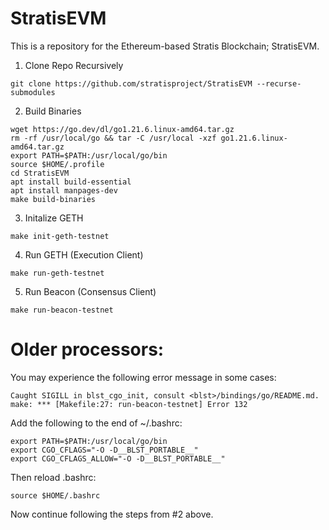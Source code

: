 # StratisEVM

This is a repository for the Ethereum-based Stratis Blockchain; StratisEVM.

1. Clone Repo Recursively
```
git clone https://github.com/stratisproject/StratisEVM --recurse-submodules
```
2. Build Binaries
```
wget https://go.dev/dl/go1.21.6.linux-amd64.tar.gz
rm -rf /usr/local/go && tar -C /usr/local -xzf go1.21.6.linux-amd64.tar.gz
export PATH=$PATH:/usr/local/go/bin
source $HOME/.profile
cd StratisEVM
apt install build-essential
apt install manpages-dev
make build-binaries
```
3. Initalize GETH
```
make init-geth-testnet
```
4. Run GETH (Execution Client)
```
make run-geth-testnet
```
5. Run Beacon (Consensus Client)
```
make run-beacon-testnet
```

# Older processors:

You may experience the following error message in some cases:
```
Caught SIGILL in blst_cgo_init, consult <blst>/bindings/go/README.md.
make: *** [Makefile:27: run-beacon-testnet] Error 132
```

Add the following to the end of ~/.bashrc:
```
export PATH=$PATH:/usr/local/go/bin
export CGO_CFLAGS="-O -D__BLST_PORTABLE__"
export CGO_CFLAGS_ALLOW="-O -D__BLST_PORTABLE__"
```

Then reload .bashrc:
```
source $HOME/.bashrc
```

Now continue following the steps from #2 above.
